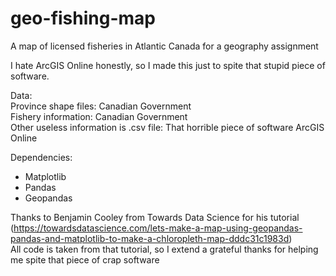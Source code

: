 # geo-fishing-map
A map of licensed fisheries in Atlantic Canada for a geography assignment

I hate ArcGIS Online honestly, so I made this just to spite that stupid piece of software.

Data:  
  Province shape files: Canadian Government  
  Fishery information: Canadian Government  
  Other useless information is .csv file: That horrible piece of software ArcGIS Online  

Dependencies:
- Matplotlib
- Pandas
- Geopandas

Thanks to Benjamin Cooley from Towards Data Science for his tutorial (https://towardsdatascience.com/lets-make-a-map-using-geopandas-pandas-and-matplotlib-to-make-a-chloropleth-map-dddc31c1983d)  
All code is taken from that tutorial, so I extend a grateful thanks for helping me spite that piece of crap software
